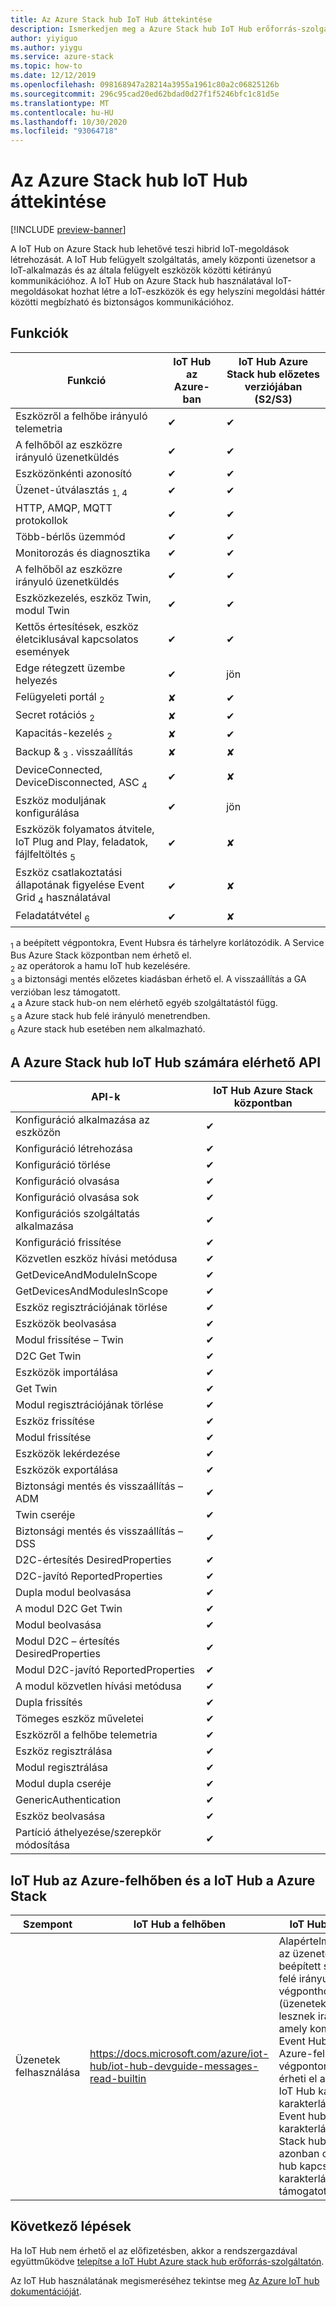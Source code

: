 ```yaml
---
title: Az Azure Stack hub IoT Hub áttekintése
description: Ismerkedjen meg a Azure Stack hub IoT Hub erőforrás-szolgáltatóval.
author: yiyiguo
ms.author: yiygu
ms.service: azure-stack
ms.topic: how-to
ms.date: 12/12/2019
ms.openlocfilehash: 098168947a28214a3955a1961c80a2c06825126b
ms.sourcegitcommit: 296c95cad20ed62bdad0d27f1f5246bfc1c81d5e
ms.translationtype: MT
ms.contentlocale: hu-HU
ms.lasthandoff: 10/30/2020
ms.locfileid: "93064718"
---
```

# <a name="overview-of-iot-hub-on-azure-stack-hub"></a>Az Azure Stack hub IoT Hub áttekintése

[!INCLUDE [preview-banner](../includes/iot-hub-preview.md)]

A IoT Hub on Azure Stack hub lehetővé teszi hibrid IoT-megoldások létrehozását. A IoT Hub felügyelt szolgáltatás, amely központi üzenetsor a IoT-alkalmazás és az általa felügyelt eszközök közötti kétirányú kommunikációhoz. A IoT Hub on Azure Stack hub használatával IoT-megoldásokat hozhat létre a IoT-eszközök és egy helyszíni megoldási háttér közötti megbízható és biztonságos kommunikációhoz.

## <a name="features"></a>Funkciók

| Funkció | IoT Hub az Azure-ban | IoT Hub Azure Stack hub előzetes verziójában (S2/S3) |
|-|-|-|
|Eszközről a felhőbe irányuló telemetria| ✔ | ✔ |
|A felhőből az eszközre irányuló üzenetküldés| ✔ | ✔ |
|Eszközönkénti azonosító| ✔ | ✔ |
|Üzenet-útválasztás <sub>1</sub><sub>, 4</sub>| ✔ | ✔ |
|HTTP, AMQP, MQTT protokollok| ✔ | ✔ |
|Több-bérlős üzemmód| ✔ | ✔ |
|Monitorozás és diagnosztika| ✔ | ✔ |
|A felhőből az eszközre irányuló üzenetküldés| ✔ | ✔ |
|Eszközkezelés, eszköz Twin, modul Twin| ✔ | ✔ |
|Kettős értesítések, eszköz életciklusával kapcsolatos események| ✔ | ✔ |
|Edge rétegzett üzembe helyezés| ✔ | jön |
|Felügyeleti portál <sub>2</sub>| ✘ | ✔ |
|Secret rotációs <sub>2</sub>| ✘ | ✔ |
|Kapacitás-kezelés <sub>2</sub>| ✘ | ✔ |
|Backup & <sub>3</sub> . visszaállítás| ✘ | ✘ |
|DeviceConnected, DeviceDisconnected, ASC <sub>4</sub>| ✔ | ✘ |
|Eszköz moduljának konfigurálása| ✔ | jön |
|Eszközök folyamatos átvitele, IoT Plug and Play, feladatok, fájlfeltöltés <sub>5</sub>| ✔ | ✘ |
|Eszköz csatlakoztatási állapotának figyelése Event Grid <sub>4</sub> használatával| ✔ | ✘ |
|Feladatátvétel <sub>6</sub>| ✔ | ✘ |

<sub>1</sub> a beépített végpontokra, Event Hubsra és tárhelyre korlátozódik. A Service Bus Azure Stack központban nem érhető el.  
<sub>2</sub> az operátorok a hamu IoT hub kezelésére.  
<sub>3</sub> a biztonsági mentés előzetes kiadásban érhető el. A visszaállítás a GA verzióban lesz támogatott.  
<sub>4</sub> a Azure stack hub-on nem elérhető egyéb szolgáltatástól függ.  
<sub>5</sub> a Azure stack hub felé irányuló menetrendben.  
<sub>6</sub> Azure stack hub esetében nem alkalmazható.  

## <a name="api-available-for-iot-hub-on-azure-stack-hub"></a>A Azure Stack hub IoT Hub számára elérhető API

|API-k|IoT Hub Azure Stack központban|
|-|-|
|Konfiguráció alkalmazása az eszközön| ✔ |
| Konfiguráció létrehozása | ✔ |
| Konfiguráció törlése | ✔ |
| Konfiguráció olvasása | ✔ |
|Konfiguráció olvasása sok| ✔ |
|Konfigurációs szolgáltatás alkalmazása|  ✔ |
|Konfiguráció frissítése|  ✔ |
|Közvetlen eszköz hívási metódusa|  ✔ |
|GetDeviceAndModuleInScope|  ✔ |
|GetDevicesAndModulesInScope| ✔ |
|Eszköz regisztrációjának törlése| ✔ |
|Eszközök beolvasása| ✔ |
|Modul frissítése – Twin| ✔ |
|D2C Get Twin| ✔ |
|Eszközök importálása| ✔ |
|Get Twin| ✔ |
|Modul regisztrációjának törlése| ✔ |
|Eszköz frissítése| ✔ |
|Modul frissítése| ✔ |
|Eszközök lekérdezése| ✔ |
|Eszközök exportálása| ✔ |
|Biztonsági mentés és visszaállítás – ADM| ✔ |
|Twin cseréje| ✔ |
|Biztonsági mentés és visszaállítás – DSS| ✔ |
|D2C-értesítés DesiredProperties| ✔ |
|D2C-javító ReportedProperties| ✔ |
|Dupla modul beolvasása| ✔ |
|A modul D2C Get Twin| ✔ |
|Modul beolvasása| ✔ |
|Modul D2C – értesítés DesiredProperties| ✔ |
|Modul D2C-javító ReportedProperties| ✔ |
|A modul közvetlen hívási metódusa| ✔ |
|Dupla frissítés| ✔ |
|Tömeges eszköz műveletei| ✔ |
|Eszközről a felhőbe telemetria| ✔ |
|Eszköz regisztrálása| ✔ |
|Modul regisztrálása| ✔ |
|Modul dupla cseréje| ✔ |
|GenericAuthentication| ✔ |
|Eszköz beolvasása| ✔ |
|Partíció áthelyezése/szerepkör módosítása| ✔ |

## <a name="differences-between-iot-hub-on-azure-cloud-and-iot-hub-on-azure-stack"></a>IoT Hub az Azure-felhőben és a IoT Hub a Azure Stack

| Szempont | IoT Hub a felhőben | IoT Hub a stacken |
|-|-|-|
| Üzenetek felhasználása | https://docs.microsoft.com/azure/iot-hub/iot-hub-devguide-messages-read-builtin |Alapértelmezés szerint az üzenetek a beépített szolgáltatás felé irányuló végponthoz (üzenetek/események) lesznek irányítva, amely kompatibilis a Event Hubsával. Az Azure-felhőben a végponton keresztül érheti el az üzeneteket IoT Hub kapcsolati karakterláncot vagy az Event hub kapcsolati karakterláncát. Azure Stack hub esetében azonban csak az Event hub kapcsolati karakterlánca támogatott. |

## <a name="next-steps"></a>Következő lépések

Ha IoT Hub nem érhető el az előfizetésben, akkor a rendszergazdával együttműködve [telepítse a IoT Hubt Azure stack hub erőforrás-szolgáltatón](../operator/iot-hub-rp-overview.md).

Az IoT Hub használatának megismeréséhez tekintse meg [Az Azure IoT hub dokumentációját](/azure/iot-hub/).

